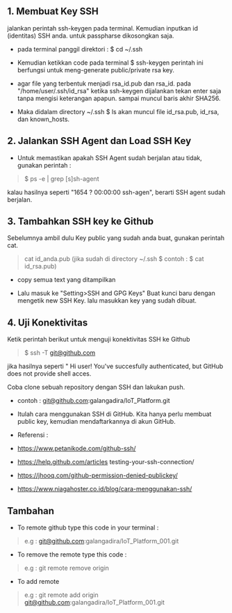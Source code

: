 ## 1. Membuat Key SSH
jalankan perintah ssh-keygen pada terminal. Kemudian inputkan id (identitas) SSH anda. untuk passpharse dikosongkan saja. 
* pada terminal panggil direktori : $ cd ~/.ssh

* Kemudian ketikkan code pada terminal $ ssh-keygen
perintah ini berfungsi untuk meng-generate public/private rsa key. 
* agar file yang terbentuk menjadi rsa_id.pub dan rsa_id. pada "/home/user/.ssh/id_rsa" ketika ssh-keygen dijalankan tekan enter saja tanpa mengisi keterangan apapun. sampai muncul baris akhir SHA256. 
* Maka didalam directory ~/.ssh $ ls akan muncul file id_rsa.pub, id_rsa, dan known_hosts.

## 2. Jalankan SSH Agent dan Load SSH Key
* Untuk memastikan apakah SSH Agent sudah berjalan atau tidak, gunakan perintah :
> $ ps -e | grep [s]sh-agent

kalau hasilnya seperti "1654 ? 00:00:00 ssh-agen", berarti SSH agent sudah berjalan. 

## 3. Tambahkan SSH key ke Github
Sebelumnya ambil dulu Key public yang sudah anda buat, gunakan perintah cat. 
> cat id_anda.pub     (jika sudah di directory ~/.ssh $ contoh : $ cat id_rsa.pub)

* copy semua text yang ditampilkan 

* Lalu masuk ke "Setting>SSH and GPG Keys" Buat kunci baru dengan mengetik new SSH Key. lalu masukkan key yang sudah dibuat. 

## 4. Uji Konektivitas
Ketik perintah berikut untuk menguji konektivitas SSH ke Github
> $ ssh -T git@github.com

jika hasilnya seperti " Hi user! You've succesfully authenticated, but GitHub does not provide shell acces.

Coba clone sebuah repository dengan SSH dan lakukan push.
* contoh  : git@github.com:galangadira/IoT_Platform.git


* Itulah cara menggunakan SSH di GitHub. Kita hanya perlu membuat public key, kemudian mendaftarkannya di akun GitHub.

* Referensi : 
* https://www.petanikode.com/github-ssh/ 
* https://help.github.com/articles testing-your-ssh-connection/
* https://jhooq.com/github-permission-denied-publickey/ 
* https://www.niagahoster.co.id/blog/cara-menggunakan-ssh/ 

## Tambahan
* To remote github type this code in your terminal :
> e.g : git@github.com:galangadira/IoT_Platform_001.git 
* To remove the remote type this code :
> e.g : git remote remove origin
* To add remote 
> e.g : git remote add origin git@github.com:galangadira/IoT_Platform_001.git